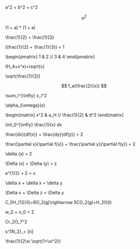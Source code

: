 a^2 + b^2 + c^2


$$
a^2
$$

(1 + a) * (1 + a)

\frac{1}{2} + \frac{1}{3}


(\frac{1}{2} + \frac{1}{3}) + 1


\begin{pmatrix} 1 & 2 // 3 & 4 \end{pmatrix}

(H_A+x^x)+\sqrt{x}

\sqrt{\frac{1}{2}}


$$
f_a(\frac{2}{x})
$$


\sum_i^{\infty} x_i^2


\alpha_{\omega}(x)

\begin{matrix} x^2 & a_H // \frac{1}{2} & d^2 \end{matrix}





\int_0^{\infty} \frac{1}{x} dx


\frac{dx}{df(x)} + \frac{dy}{df(y)} = 2


\frac{\partial x}{\partial f(x)} + \frac{\partial y}{\partial f(y)} = 2


\delta (x) = 2

\Delta (x) + \Delta (y) = z

e^{1/2} + 2 = x

\delta x + \delta x = \delta y

\Delta x + \Delta z = \Delta y

C_5H_{12}(l)+8O_2(g)\rightarrow 5CO_2(g)+H_2O(l)

w_0 + n_0 = 2

Cr_2O_7^2

s^{N_2}_+ [n]

\frac{1}{2\xi \sqrt{1+\xi^2}}
